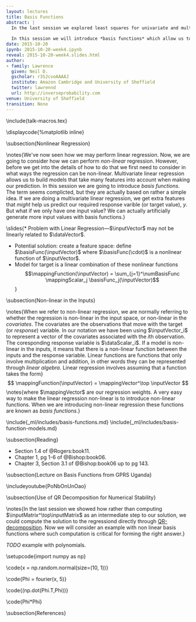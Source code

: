 ```yaml
---
layout: lectures
title: Basis Functions
abstract: |
  In the last session we explored least squares for univariate and multivariate *regression*. We introduced *matrices*, *linear algebra* and *derivatives*. 
  
  In this session we will introduce *basis functions* which allow us to implement *non-linear regression models*.
date: 2015-10-20
ipynb: 2015-10-20-week4.ipynb
reveal: 2015-10-20-week4.slides.html
author:
- family: Lawrence
  given: Neil D.
  gscholar: r3SJcvoAAAAJ
  institute: Amazon Cambridge and University of Sheffield
  twitter: lawrennd
  url: http://inverseprobability.com
venue: University of Sheffield
transition: None
---
```


\include{talk-macros.tex}

\displaycode{%matplotlib inline}

\subsection{Nonlinear Regression}

\notes{We've now seen how we may perform linear regression. Now, we
are going to consider how we can perform *non-linear*
regression. However, before we get into the details of how to do that
we first need to consider in what ways the regression can be
non-linear. Multivariate linear regression allows us to build models
that take many features into account when making our prediction. In
this session we are going to introduce *basis functions*. The term
seems complicted, but they are actually based on rather a simple
idea. If we are doing a multivariate linear regression, we get extra
features that *might* help us predict our required response varible
(or target value), $y$. But what if we only have one input value? We
can actually artificially generate more input values with basis
functions.}

\slides{* Problem with Linear Regression—$\inputVector$ may not be linearly related to $\dataVector$.
* Potential solution: create a feature space: define $\basisFunc(\inputVector)$ where $\basisFunc(\cdot)$ is a nonlinear function of $\inputVector$.
* Model for target is a linear combination of these nonlinear functions 
  $$\mappingFunction(\inputVector) = \sum_{j=1}^\numBasisFunc \mappingScalar_j \basisFunc_j(\inputVector)$$}

\subsection{Non-linear in the Inputs}

\notes{When we refer to non-linear regression, we are normally
referring to whether the regression is non-linear in the input space,
or non-linear in the *covariates*. The covariates are the observations
that move with the target (or *response*) variable. In our notation we
have been using $\inputVector_i$ to represent a vector of the
covariates associated with the $i$th observation. The coresponding
response variable is $\dataScalar_i$. If a model is non-linear in the
inputs, it means that there is a non-linear function between the
inputs and the response variable. Linear functions are functions that
only involve multiplication and addition, in other words they can be
represented through *linear algebra*. Linear regression involves
assuming that a function takes the form}
$$
\mappingFunction(\inputVector) = \mappingVector^\top \inputVector
$$
\notes{where $\mappingVector$ are our regression weights. A very easy way to make the linear regression non-linear is to introduce non-linear functions. When we are introducing non-linear regression these functions are known as *basis functions*.}

\include{_ml/includes/basis-functions.md}
\include{_ml/includes/basis-function-models.md}

\subsection{Reading}

* Section 1.4 of @Rogers:book11.
* Chapter 1, pg 1-6 of @Bishop:book06.
* Chapter 3, Section 3.1 of @Bishop:book06 up to pg 143.

\subsection{Lecture on Basis Functions from GPRS Uganda}

\includeyoutube{PoNbOnUnOao}

\subsection{Use of QR Decomposition for Numerical Stability}

\notes{In the last session we showed how rather than computing $\inputMatrix^\top\inputMatrix$ as an intermediate step to our solution, we could compute the solution to the regressiond directly through [QR-decomposition](http://en.wikipedia.org/wiki/QR_decomposition). Now we will consider an example with non linear basis functions where such computation is critical for forming the right answer.}

*TODO* example with polynomials.

\setupcode{import numpy as np}

\code{x = np.random.normal(size=(10, 1))}

\code{Phi = fourier(x, 5)}

\code{(np.dot(Phi.T,Phi))}

\code{Phi*Phi}

\subsection{References}
